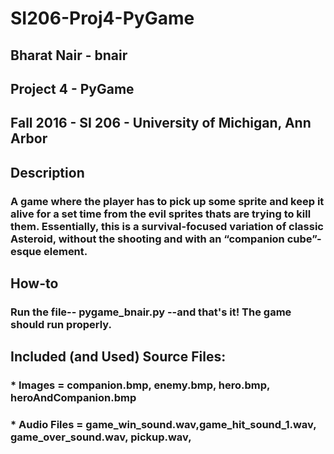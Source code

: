 # SI206-Proj4-PyGame
 
## Bharat Nair - bnair
## Project 4 - PyGame
## Fall 2016 - SI 206 - University of Michigan, Ann Arbor 

## Description
### A game where the player has to pick up some sprite and keep it alive for a set time from the evil sprites thats are trying to kill them. Essentially, this is a survival-focused variation of classic Asteroid, without the shooting and with an “companion cube”-esque element.

## How-to
### Run the file-- pygame_bnair.py --and that's it! The game should run properly.

## Included (and Used) Source Files:
### * Images = companion.bmp, enemy.bmp, hero.bmp, heroAndCompanion.bmp
### * Audio Files = game_win_sound.wav,game_hit_sound_1.wav, game_over_sound.wav, pickup.wav, 

